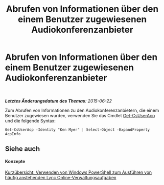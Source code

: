 ﻿---
title: Abrufen von Informationen über den einem Benutzer zugewiesenen Audiokonferenzanbieter
TOCTitle: Abrufen von Informationen über den einem Benutzer zugewiesenen Audiokonferenzanbieter
ms:assetid: 7fae822f-9f6c-4381-95c5-879661027925
ms:mtpsurl: https://technet.microsoft.com/de-de/library/Dn362814(v=OCS.15)
ms:contentKeyID: 56269284
ms.date: 06/01/2017
mtps_version: v=OCS.15
ms.translationtype: HT
---

# Abrufen von Informationen über den einem Benutzer zugewiesenen Audiokonferenzanbieter

 

_**Letztes Änderungsdatum des Themas:** 2015-06-22_

Zum Abrufen von Informationen zu den Audiokonferenzanbietern, die einem Benutzer zugewiesen wurden, verwenden Sie das Cmdlet [Get-CsUserAcp](get-csuseracp.md) und die folgende Syntax:

    Get-CsUserAcp -Identity "Ken Myer" | Select-Object -ExpandProperty AcpInfo

## Siehe auch

#### Konzepte

[Kurzübersicht: Verwenden von Windows PowerShell zum Ausführen von häufig anstehenden Lync Online-Verwaltungsaufgaben](quick-reference-using-windows-powershell-to-do-common-skype-for-business-online-management-tasks.md)

